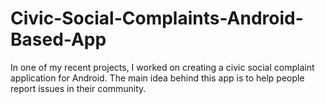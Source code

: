 # Civic-Social-Complaints-Android-Based-App
In one of my recent projects, I worked on creating a civic social complaint application for Android. The main idea behind this app is to help people report issues in their community.
